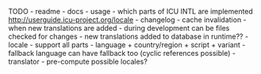 TODO
    - readme
    - docs
        - usage
        - which parts of ICU INTL are implemented http://userguide.icu-project.org/locale
    - changelog
    - cache invalidation - when new translations are added
        - during development can be files checked for changes
        - new translations added to database in runtime??
    - locale
        - support all parts - language + country/region + script + variant
        - fallback language can have fallback too (cyclic references possible)
    - translator
        - pre-compute possible locales?
